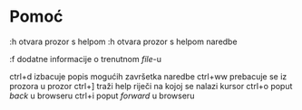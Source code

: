 # Pomoć

:h              otvara prozor s helpom
:h <naredba>    otvara prozor s helpom naredbe

:f              dodatne informacije o trenutnom *file*-u

ctrl+d          izbacuje popis mogućih završetka naredbe
ctrl+ww         prebacuje se iz prozora u prozor
ctrl+]          traži help riječi na kojoj se nalazi kursor
ctrl+o          poput *back* u browseru
ctrl+i          poput *forward* u browseru
